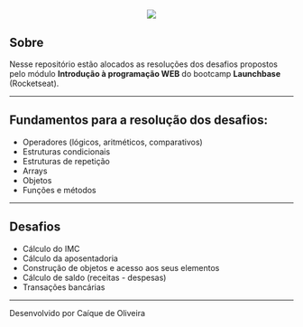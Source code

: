 <h1 align='center'>
    <img src='https://ik.imagekit.io/caique97/68747470733a2f2f73746f726167652e676f6f676c65617069732e636f6d2f676f6c64656e2d77696e642f626f6f7463616d702d6c61756e6368626173652f6c6f676f2e706e67_K7ai3Mg2r.png'>
</h1>

## Sobre

Nesse repositório estão alocados as resoluções dos desafios propostos pelo módulo **Introdução à programação WEB** do bootcamp **Launchbase** (Rocketseat).

---
## Fundamentos para a resolução dos desafios: 

- Operadores (lógicos, aritméticos, comparativos)
- Estruturas condicionais
- Estruturas de repetição
- Arrays
- Objetos
- Funções e métodos
---
## Desafios

- Cálculo do IMC
- Cálculo da aposentadoria
- Construção de objetos e acesso aos seus  elementos
- Cálculo de saldo (receitas - despesas)
- Transações bancárias
---
Desenvolvido por Caíque de Oliveira